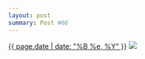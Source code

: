 ```yaml
---
layout: post
summary: Post #66
---
```


<p>
  <time><a href="/66">{{ page.date | date: "%B %e, %Y" }}</a></time>
  <a href="/66"><img src="{{ site.assets_url }}/66-640.jpg" srcset="{{ site.assets_url }}/66-1280.jpg 1280w, {{ site.assets_url }}/66-960.jpg 960w, {{ site.assets_url }}/66-640.jpg 640w, {{ site.assets_url }}/66-320.jpg 320w" sizes="(min-width: 700px) 50vw, calc(100vw - 2rem)" /></a>
</p>
